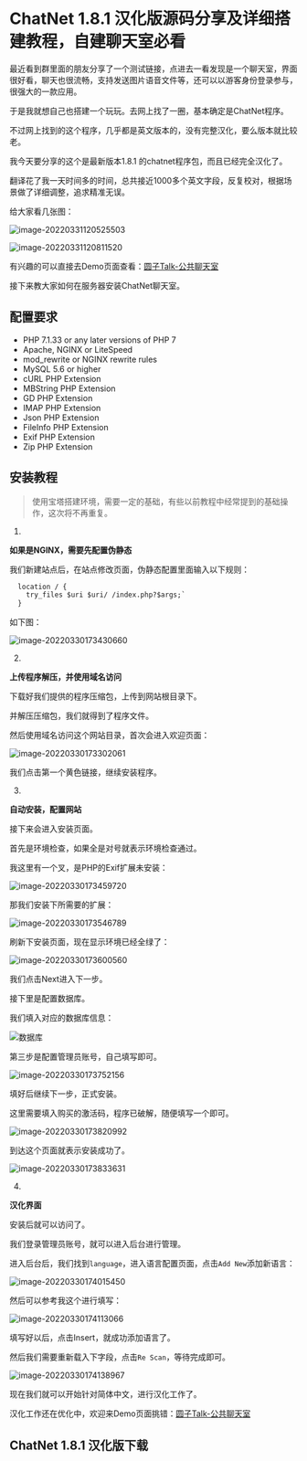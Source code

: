 # ChatNet 1.8.1 汉化版源码分享及详细搭建教程，自建聊天室必看

最近看到群里面的朋友分享了一个测试链接，点进去一看发现是一个聊天室，界面很好看，聊天也很流畅，支持发送图片语音文件等，还可以以游客身份登录参与，很强大的一款应用。

于是我就想自己也搭建一个玩玩。去网上找了一圈，基本确定是ChatNet程序。

不过网上找到的这个程序，几乎都是英文版本的，没有完整汉化，要么版本就比较老。



我今天要分享的这个是最新版本1.8.1 的chatnet程序包，而且已经完全汉化了。

翻译花了我一天时间多的时间，总共接近1000多个英文字段，反复校对，根据场景做了详细调整，追求精准无误。

给大家看几张图：

![image-20220331120525503](https://ossimg.yzitc.com/2022/03/31/b719ac2cb699f.png)

![image-20220331120811520](https://ossimg.yzitc.com/2022/03/31/5bd0049f9b47a.png)

有兴趣的可以直接去Demo页面查看：[圆子Talk-公共聊天室](https://chat.yzitc.com/)



接下来教大家如何在服务器安装ChatNet聊天室。

## 配置要求

- PHP 7.1.33 or any later versions of PHP 7
- Apache, NGINX or LiteSpeed
- mod_rewrite or NGINX rewrite rules
- MySQL 5.6 or higher
- cURL PHP Extension
- MBString PHP Extension
- GD PHP Extension
- IMAP PHP Extension
- Json PHP Extension
- FileInfo PHP Extension
- Exif PHP Extension
- Zip PHP Extension

## 安装教程

> 使用宝塔搭建环境，需要一定的基础，有些以前教程中经常提到的基础操作，这次将不再重复。

1.

**如果是NGINX，需要先配置伪静态**

我们新建站点后，在站点修改页面，伪静态配置里面输入以下规则：

```html
  location / {
    try_files $uri $uri/ /index.php?$args;`
  }
```

如下图：

![image-20220330173430660](https://ossimg.yzitc.com/2022/03/30/6fd7927c17f87.png)

2.

**上传程序解压，并使用域名访问**

下载好我们提供的程序压缩包，上传到网站根目录下。

并解压压缩包，我们就得到了程序文件。

然后使用域名访问这个网站目录，首次会进入欢迎页面：

![image-20220330173302061](https://ossimg.yzitc.com/2022/03/30/48613b6ab42bb.png)

我们点击第一个黄色链接，继续安装程序。

3.

**自动安装，配置网站**

接下来会进入安装页面。

首先是环境检查，如果全是对号就表示环境检查通过。

我这里有一个叉，是PHP的Exif扩展未安装：



![image-20220330173459720](https://ossimg.yzitc.com/2022/03/30/c49cc48ecabb8.png)

那我们安装下所需要的扩展：

![image-20220330173546789](https://ossimg.yzitc.com/2022/03/30/09df33d1923a2.png)

刷新下安装页面，现在显示环境已经全绿了：

![image-20220330173600560](https://ossimg.yzitc.com/2022/03/30/feef92e7dd88f.png)

我们点击Next进入下一步。



接下里是配置数据库。

我们填入对应的数据库信息：

![数据库](https://ossimg.yzitc.com/2022/03/30/33129bb1a0876.png)

第三步是配置管理员账号，自己填写即可。

![image-20220330173752156](https://ossimg.yzitc.com/2022/03/30/958d2901792a0.png)

填好后继续下一步，正式安装。

这里需要填入购买的激活码，程序已破解，随便填写一个即可。

![image-20220330173820992](https://ossimg.yzitc.com/2022/03/30/130726a2c1107.png)

到达这个页面就表示安装成功了。

![image-20220330173833631](https://ossimg.yzitc.com/2022/03/30/f8f174b7c8a27.png)

4.

**汉化界面**

安装后就可以访问了。

我们登录管理员账号，就可以进入后台进行管理。

进入后台后，我们找到`language`，进入语言配置页面，点击`Add New`添加新语言：

![image-20220330174015450](https://ossimg.yzitc.com/2022/03/30/6a31170a89e7b.png)

然后可以参考我这个进行填写：

![image-20220330174113066](https://ossimg.yzitc.com/2022/03/30/57e7c2c7e3c43.png)

填写好以后，点击Insert，就成功添加语言了。

然后我们需要重新载入下字段，点击`Re Scan`，等待完成即可。

![image-20220330174138967](https://ossimg.yzitc.com/2022/03/30/5ea886fb54d03.png)

现在我们就可以开始针对简体中文，进行汉化工作了。

汉化工作还在优化中，欢迎来Demo页面挑错：[圆子Talk-公共聊天室](https://chat.yzitc.com/)



## ChatNet 1.8.1 汉化版下载
